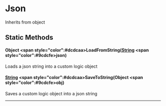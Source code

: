 # Json
Inherits from object
## Static Methods
#### Object <span style="color":#dcdcaa>LoadFromString<span>([String](../static/String.md) <span style="color":#9cdcfe>json<span>)
Loads a json string into a custom logic object
#### [String](../static/String.md) <span style="color":#dcdcaa>SaveToString<span>(Object <span style="color":#9cdcfe>obj<span>)
Saves a custom logic object into a json string

---

